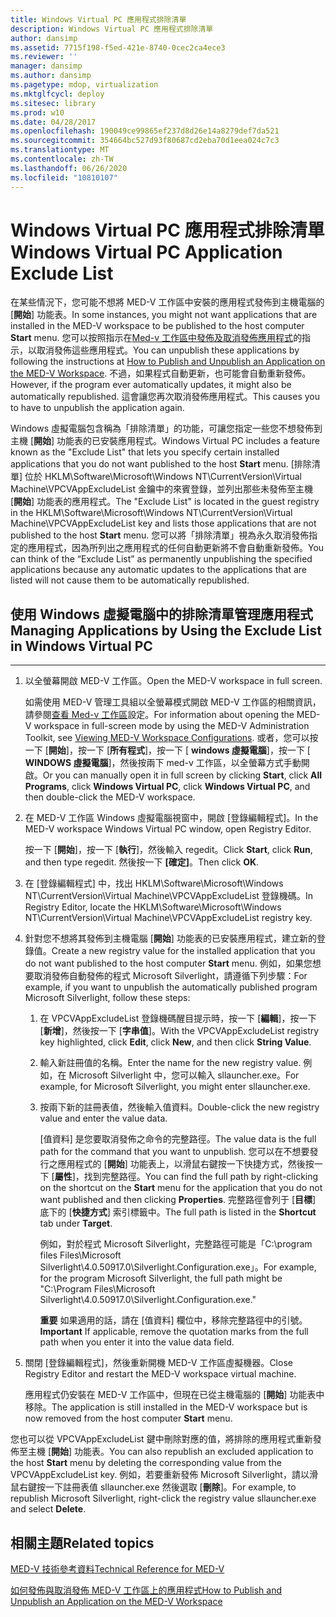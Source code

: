 ```yaml
---
title: Windows Virtual PC 應用程式排除清單
description: Windows Virtual PC 應用程式排除清單
author: dansimp
ms.assetid: 7715f198-f5ed-421e-8740-0cec2ca4ece3
ms.reviewer: ''
manager: dansimp
ms.author: dansimp
ms.pagetype: mdop, virtualization
ms.mktglfcycl: deploy
ms.sitesec: library
ms.prod: w10
ms.date: 04/28/2017
ms.openlocfilehash: 190049ce99865ef237d8d26e14a8279def7da521
ms.sourcegitcommit: 354664bc527d93f80687cd2eba70d1eea024c7c3
ms.translationtype: MT
ms.contentlocale: zh-TW
ms.lasthandoff: 06/26/2020
ms.locfileid: "10810107"
---
```

# <span data-ttu-id="26179-103">Windows Virtual PC 應用程式排除清單</span><span class="sxs-lookup"><span data-stu-id="26179-103">Windows Virtual PC Application Exclude List</span></span>


<span data-ttu-id="26179-104">在某些情況下，您可能不想將 MED-V 工作區中安裝的應用程式發佈到主機電腦的 [**開始**] 功能表。</span><span class="sxs-lookup"><span data-stu-id="26179-104">In some instances, you might not want applications that are installed in the MED-V workspace to be published to the host computer **Start** menu.</span></span> <span data-ttu-id="26179-105">您可以按照指示在[Med-v 工作區中發佈及取消發佈應用程式](how-to-publish-and-unpublish-an-application-on-the-med-v-workspace.md)的指示，以取消發佈這些應用程式。</span><span class="sxs-lookup"><span data-stu-id="26179-105">You can unpublish these applications by following the instructions at [How to Publish and Unpublish an Application on the MED-V Workspace](how-to-publish-and-unpublish-an-application-on-the-med-v-workspace.md).</span></span> <span data-ttu-id="26179-106">不過，如果程式自動更新，也可能會自動重新發佈。</span><span class="sxs-lookup"><span data-stu-id="26179-106">However, if the program ever automatically updates, it might also be automatically republished.</span></span> <span data-ttu-id="26179-107">這會讓您再次取消發佈應用程式。</span><span class="sxs-lookup"><span data-stu-id="26179-107">This causes you to have to unpublish the application again.</span></span>

<span data-ttu-id="26179-108">Windows 虛擬電腦包含稱為「排除清單」的功能，可讓您指定一些您不想發佈到主機 [**開始**] 功能表的已安裝應用程式。</span><span class="sxs-lookup"><span data-stu-id="26179-108">Windows Virtual PC includes a feature known as the "Exclude List" that lets you specify certain installed applications that you do not want published to the host **Start** menu.</span></span> <span data-ttu-id="26179-109">[排除清單] 位於 HKLM\\Software\\Microsoft\\Windows NT\\CurrentVersion\\Virtual Machine\\VPCVAppExcludeList 金鑰中的來賓登錄，並列出那些未發佈至主機 [**開始**] 功能表的應用程式。</span><span class="sxs-lookup"><span data-stu-id="26179-109">The "Exclude List" is located in the guest registry in the HKLM\\Software\\Microsoft\\Windows NT\\CurrentVersion\\Virtual Machine\\VPCVAppExcludeList key and lists those applications that are not published to the host **Start** menu.</span></span> <span data-ttu-id="26179-110">您可以將「排除清單」視為永久取消發佈指定的應用程式，因為所列出之應用程式的任何自動更新將不會自動重新發佈。</span><span class="sxs-lookup"><span data-stu-id="26179-110">You can think of the “Exclude List” as permanently unpublishing the specified applications because any automatic updates to the applications that are listed will not cause them to be automatically republished.</span></span>

## <span data-ttu-id="26179-111">使用 Windows 虛擬電腦中的排除清單管理應用程式</span><span class="sxs-lookup"><span data-stu-id="26179-111">Managing Applications by Using the Exclude List in Windows Virtual PC</span></span>


****

1.  <span data-ttu-id="26179-112">以全螢幕開啟 MED-V 工作區。</span><span class="sxs-lookup"><span data-stu-id="26179-112">Open the MED-V workspace in full screen.</span></span>

    <span data-ttu-id="26179-113">如需使用 MED-V 管理工具組以全螢幕模式開啟 MED-V 工作區的相關資訊，請參閱[查看 Med-v 工作區](viewing-med-v-workspace-configurations.md#bkmk-fullscreen)設定。</span><span class="sxs-lookup"><span data-stu-id="26179-113">For information about opening the MED-V workspace in full-screen mode by using the MED-V Administration Toolkit, see [Viewing MED-V Workspace Configurations](viewing-med-v-workspace-configurations.md#bkmk-fullscreen).</span></span> <span data-ttu-id="26179-114">或者，您可以按一下 [**開始**]，按一下 [**所有程式**]，按一下 [ **windows 虛擬電腦**]，按一下 [ **WINDOWS 虛擬電腦**]，然後按兩下 med-v 工作區，以全螢幕方式手動開啟。</span><span class="sxs-lookup"><span data-stu-id="26179-114">Or you can manually open it in full screen by clicking **Start**, click **All Programs**, click **Windows Virtual PC**, click **Windows Virtual PC**, and then double-click the MED-V workspace.</span></span>

2.  <span data-ttu-id="26179-115">在 MED-V 工作區 Windows 虛擬電腦視窗中，開啟 [登錄編輯程式]。</span><span class="sxs-lookup"><span data-stu-id="26179-115">In the MED-V workspace Windows Virtual PC window, open Registry Editor.</span></span>

    <span data-ttu-id="26179-116">按一下 [**開始**]，按一下 [**執行**]，然後輸入 regedit。</span><span class="sxs-lookup"><span data-stu-id="26179-116">Click **Start**, click **Run**, and then type regedit.</span></span> <span data-ttu-id="26179-117">然後按一下 **[確定]**。</span><span class="sxs-lookup"><span data-stu-id="26179-117">Then click **OK**.</span></span>

3.  <span data-ttu-id="26179-118">在 [登錄編輯程式] 中，找出 HKLM\\Software\\Microsoft\\Windows NT\\CurrentVersion\\Virtual Machine\\VPCVAppExcludeList 登錄機碼。</span><span class="sxs-lookup"><span data-stu-id="26179-118">In Registry Editor, locate the HKLM\\Software\\Microsoft\\Windows NT\\CurrentVersion\\Virtual Machine\\VPCVAppExcludeList registry key.</span></span>

4.  <span data-ttu-id="26179-119">針對您不想將其發佈到主機電腦 [**開始**] 功能表的已安裝應用程式，建立新的登錄值。</span><span class="sxs-lookup"><span data-stu-id="26179-119">Create a new registry value for the installed application that you do not want published to the host computer **Start** menu.</span></span> <span data-ttu-id="26179-120">例如，如果您想要取消發佈自動發佈的程式 Microsoft Silverlight，請遵循下列步驟：</span><span class="sxs-lookup"><span data-stu-id="26179-120">For example, if you want to unpublish the automatically published program Microsoft Silverlight, follow these steps:</span></span>

    1.  <span data-ttu-id="26179-121">在 VPCVAppExcludeList 登錄機碼醒目提示時，按一下 [**編輯**]，按一下 [**新增**]，然後按一下 [**字串值**]。</span><span class="sxs-lookup"><span data-stu-id="26179-121">With the VPCVAppExcludeList registry key highlighted, click **Edit**, click **New**, and then click **String Value**.</span></span>

    2.  <span data-ttu-id="26179-122">輸入新註冊值的名稱。</span><span class="sxs-lookup"><span data-stu-id="26179-122">Enter the name for the new registry value.</span></span> <span data-ttu-id="26179-123">例如，在 Microsoft Silverlight 中，您可以輸入 sllauncher.exe。</span><span class="sxs-lookup"><span data-stu-id="26179-123">For example, for Microsoft Silverlight, you might enter sllauncher.exe.</span></span>

    3.  <span data-ttu-id="26179-124">按兩下新的註冊表值，然後輸入值資料。</span><span class="sxs-lookup"><span data-stu-id="26179-124">Double-click the new registry value and enter the value data.</span></span>

        <span data-ttu-id="26179-125">[值資料] 是您要取消發佈之命令的完整路徑。</span><span class="sxs-lookup"><span data-stu-id="26179-125">The value data is the full path for the command that you want to unpublish.</span></span> <span data-ttu-id="26179-126">您可以在不想要發行之應用程式的 [**開始**] 功能表上，以滑鼠右鍵按一下快捷方式，然後按一下 [**屬性**]，找到完整路徑。</span><span class="sxs-lookup"><span data-stu-id="26179-126">You can find the full path by right-clicking on the shortcut on the **Start** menu for the application that you do not want published and then clicking **Properties**.</span></span> <span data-ttu-id="26179-127">完整路徑會列于 [**目標**] 底下的 [**快捷方式**] 索引標籤中。</span><span class="sxs-lookup"><span data-stu-id="26179-127">The full path is listed in the **Shortcut** tab under **Target**.</span></span>

        <span data-ttu-id="26179-128">例如，對於程式 Microsoft Silverlight，完整路徑可能是「C:\\program files Files\\Microsoft Silverlight\\4.0.50917.0\\Silverlight.Configuration.exe」。</span><span class="sxs-lookup"><span data-stu-id="26179-128">For example, for the program Microsoft Silverlight, the full path might be "C:\\Program Files\\Microsoft Silverlight\\4.0.50917.0\\Silverlight.Configuration.exe."</span></span>

        <span data-ttu-id="26179-129">**重要** 如果適用的話，請在 [值資料] 欄位中，移除完整路徑中的引號。</span><span class="sxs-lookup"><span data-stu-id="26179-129">**Important** If applicable, remove the quotation marks from the full path when you enter it into the value data field.</span></span>

         

5.  <span data-ttu-id="26179-130">關閉 [登錄編輯程式]，然後重新開機 MED-V 工作區虛擬機器。</span><span class="sxs-lookup"><span data-stu-id="26179-130">Close Registry Editor and restart the MED-V workspace virtual machine.</span></span>

    <span data-ttu-id="26179-131">應用程式仍安裝在 MED-V 工作區中，但現在已從主機電腦的 [**開始**] 功能表中移除。</span><span class="sxs-lookup"><span data-stu-id="26179-131">The application is still installed in the MED-V workspace but is now removed from the host computer **Start** menu.</span></span>

<span data-ttu-id="26179-132">您也可以從 VPCVAppExcludeList 鍵中刪除對應的值，將排除的應用程式重新發佈至主機 [**開始**] 功能表。</span><span class="sxs-lookup"><span data-stu-id="26179-132">You can also republish an excluded application to the host **Start** menu by deleting the corresponding value from the VPCVAppExcludeList key.</span></span> <span data-ttu-id="26179-133">例如，若要重新發佈 Microsoft Silverlight，請以滑鼠右鍵按一下註冊表值 sllauncher.exe 然後選取 [**刪除**]。</span><span class="sxs-lookup"><span data-stu-id="26179-133">For example, to republish Microsoft Silverlight, right-click the registry value sllauncher.exe and select **Delete**.</span></span>

## <span data-ttu-id="26179-134">相關主題</span><span class="sxs-lookup"><span data-stu-id="26179-134">Related topics</span></span>


[<span data-ttu-id="26179-135">MED-V 技術參考資料</span><span class="sxs-lookup"><span data-stu-id="26179-135">Technical Reference for MED-V</span></span>](technical-reference-for-med-v.md)

[<span data-ttu-id="26179-136">如何發佈與取消發佈 MED-V 工作區上的應用程式</span><span class="sxs-lookup"><span data-stu-id="26179-136">How to Publish and Unpublish an Application on the MED-V Workspace</span></span>](how-to-publish-and-unpublish-an-application-on-the-med-v-workspace.md)

 

 





